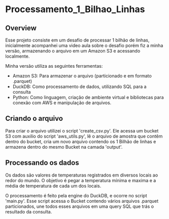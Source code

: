 # Processamento_1_Bilhao_Linhas

## Overview

Esse projeto consiste em um desafio de processar 1 bilhão de linhas, inicialmente acompanhei uma video aula sobre o desafio porém fiz a minha versão, armazenando o arquivo em um Amazon S3 e acessando localmente.    
    
Minha versão utiliza as seguintes ferramentas:    
    
- Amazon S3: Para armazenar o arquivo (particionado e em formato .parquet)    
- DuckDB: Como processamento de dados, utilizando SQL para a consulta    
- Python: Como linguagem, criação de ambiente virtual e bibliotecas para conexão com AWS e manipulação de arquivos.      
    
## Criando o arquivo

Para criar o arquivo utilizei o script 'create_csv.py'. Ele acessa um bucket S3 com auxilio do script 'aws_utils.py', lê o arquivo de amostra que contêm dentro do bucket, cria um novo arquivo contendo os 1 Bilhão de linhas e armazena dentro do mesmo Bucket na camada 'output'.

## Processando os dados
    
Os dados são valores de temperaturas registrados em diversos locais ao redor do mundo. O objetivo é pegar a temperatura mínima e maxima e a média de temperatura de cada um dos locais.

O processamento é feito pela engine do DuckDB, e ocorre no script 'main.py'. Esse script acessa o Bucket contendo vários arquivos .parquet particionados, une todos esses arquivos em uma query SQL que trás o resultado da consulta.

